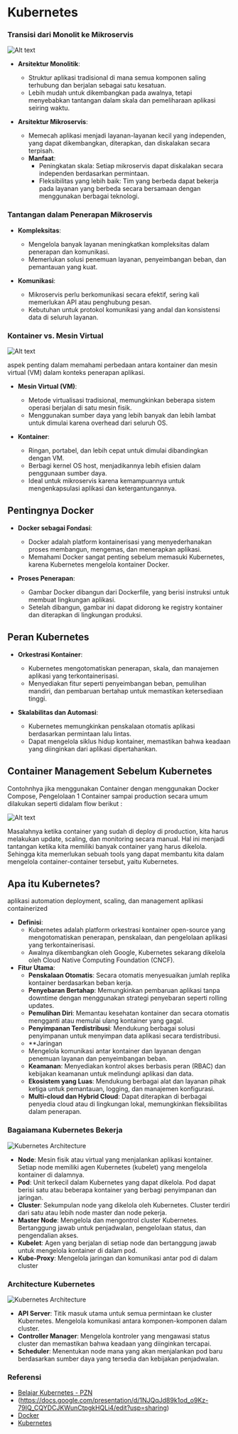 # Kubernetes
### Transisi dari Monolit ke Mikroservis
![Alt text](./assets/image.png "diagram")
- **Arsitektur Monolitik**:
  - Struktur aplikasi tradisional di mana semua komponen saling terhubung dan berjalan sebagai satu kesatuan.
  - Lebih mudah untuk dikembangkan pada awalnya, tetapi menyebabkan tantangan dalam skala dan pemeliharaan aplikasi seiring waktu.
  
- **Arsitektur Mikroservis**:
  - Memecah aplikasi menjadi layanan-layanan kecil yang independen, yang dapat dikembangkan, diterapkan, dan diskalakan secara terpisah.
  - **Manfaat**:
    - Peningkatan skala: Setiap mikroservis dapat diskalakan secara independen berdasarkan permintaan.
    - Fleksibilitas yang lebih baik: Tim yang berbeda dapat bekerja pada layanan yang berbeda secara bersamaan dengan menggunakan berbagai teknologi.

### Tantangan dalam Penerapan Mikroservis
- **Kompleksitas**:
  - Mengelola banyak layanan meningkatkan kompleksitas dalam penerapan dan komunikasi.
  - Memerlukan solusi penemuan layanan, penyeimbangan beban, dan pemantauan yang kuat.

- **Komunikasi**:
  - Mikroservis perlu berkomunikasi secara efektif, sering kali memerlukan API atau penghubung pesan.
  - Kebutuhan untuk protokol komunikasi yang andal dan konsistensi data di seluruh layanan.

### Kontainer vs. Mesin Virtual
  ![Alt text](./assets/image-2.png "Container vs VM")

aspek penting dalam memahami perbedaan antara kontainer dan mesin virtual (VM) dalam konteks penerapan aplikasi.
- **Mesin Virtual (VM)**:
  - Metode virtualisasi tradisional, memungkinkan beberapa sistem operasi berjalan di satu mesin fisik.
  - Menggunakan sumber daya yang lebih banyak dan lebih lambat untuk dimulai karena overhead dari seluruh OS.

- **Kontainer**:
  - Ringan, portabel, dan lebih cepat untuk dimulai dibandingkan dengan VM.
  - Berbagi kernel OS host, menjadikannya lebih efisien dalam penggunaan sumber daya.
  - Ideal untuk mikroservis karena kemampuannya untuk mengenkapsulasi aplikasi dan ketergantungannya.

## Pentingnya Docker
- **Docker sebagai Fondasi**:
  - Docker adalah platform kontainerisasi yang menyederhanakan proses membangun, mengemas, dan menerapkan aplikasi.
  - Memahami Docker sangat penting sebelum memasuki Kubernetes, karena Kubernetes mengelola kontainer Docker.

- **Proses Penerapan**:
  - Gambar Docker dibangun dari Dockerfile, yang berisi instruksi untuk membuat lingkungan aplikasi.
  - Setelah dibangun, gambar ini dapat didorong ke registry kontainer dan diterapkan di lingkungan produksi.

## Peran Kubernetes
- **Orkestrasi Kontainer**:
  - Kubernetes mengotomatiskan penerapan, skala, dan manajemen aplikasi yang terkontainerisasi.
  - Menyediakan fitur seperti penyeimbangan beban, pemulihan mandiri, dan pembaruan bertahap untuk memastikan ketersediaan tinggi.

- **Skalabilitas dan Automasi**:
  - Kubernetes memungkinkan penskalaan otomatis aplikasi berdasarkan permintaan lalu lintas.
  - Dapat mengelola siklus hidup kontainer, memastikan bahwa keadaan yang diinginkan dari aplikasi dipertahankan.

## Container Management Sebelum Kubernetes

Contohnhya jika menggunakan Container dengan menggunakan Docker Compose, Pengelolaan 1 Container sampai production secara umum dilakukan seperti didalam flow berikut :

  ![Alt text](./assets/image-3.png "Container Management Flow")
  
Masalahnya ketika container yang sudah di deploy di production, kita harus melakukan update, scaling, dan monitoring secara manual. Hal ini menjadi tantangan ketika kita memiliki banyak container yang harus dikelola.
Sehingga kita memerlukan sebuah tools yang dapat membantu kita dalam mengelola container-container tersebut, yaitu Kubernetes.

## Apa itu Kubernetes?
aplikasi automation deployment, scaling, dan management aplikasi containerized
- **Definisi**:
  - Kubernetes adalah platform orkestrasi kontainer open-source yang mengotomatiskan penerapan, penskalaan, dan pengelolaan aplikasi yang terkontainerisasi.
  - Awalnya dikembangkan oleh Google, Kubernetes sekarang dikelola oleh Cloud Native Computing Foundation (CNCF).
- **Fitur Utama**:
    - **Penskalaan Otomatis**: Secara otomatis menyesuaikan jumlah replika kontainer berdasarkan beban kerja.
    - **Penyebaran Bertahap**: Memungkinkan pembaruan aplikasi tanpa downtime dengan menggunakan strategi penyebaran seperti rolling updates.
    - **Pemulihan Diri**: Memantau kesehatan kontainer dan secara otomatis mengganti atau memulai ulang kontainer yang gagal.
    - **Penyimpanan Terdistribusi**: Mendukung berbagai solusi penyimpanan untuk menyimpan data aplikasi secara terdistribusi.
    - **Jaringan
    - Mengelola komunikasi antar kontainer dan layanan dengan penemuan layanan dan penyeimbangan beban.
    - **Keamanan**: Menyediakan kontrol akses berbasis peran (RBAC) dan kebijakan keamanan untuk melindungi aplikasi dan data.
    - **Ekosistem yang Luas**: Mendukung berbagai alat dan layanan pihak ketiga untuk pemantauan, logging, dan manajemen konfigurasi.
    - **Multi-cloud dan Hybrid Cloud**: Dapat diterapkan di berbagai penyedia cloud atau di lingkungan lokal, memungkinkan fleksibilitas dalam penerapan.
### Bagaiamana Kubernetes Bekerja
 ![Kubernetes Architecture](./assets/image-4.png "Kubernetes Architecture")
- **Node**: Mesin fisik atau virtual yang menjalankan aplikasi kontainer. Setiap node memiliki agen Kubernetes (kubelet) yang mengelola kontainer di dalamnya.
- **Pod**: Unit terkecil dalam Kubernetes yang dapat dikelola. Pod dapat berisi satu atau beberapa kontainer yang berbagi penyimpanan dan jaringan.
- **Cluster**: Sekumpulan node yang dikelola oleh Kubernetes. Cluster terdiri dari satu atau lebih node master dan node pekerja.
- **Master Node**: Mengelola dan mengontrol cluster Kubernetes. Bertanggung jawab untuk penjadwalan, pengelolaan status, dan pengendalian akses.
- **Kubelet**: Agen yang berjalan di setiap node dan bertanggung jawab untuk mengelola kontainer di dalam pod.
- **Kube-Proxy**: Mengelola jaringan dan komunikasi antar pod di dalam cluster

### Architecture Kubernetes
![Kubernetes Architecture](./assets/image-5.png "Kubernetes Architecture")
- **API Server**: Titik masuk utama untuk semua permintaan ke cluster Kubernetes. Mengelola komunikasi antara komponen-komponen dalam cluster.
- **Controller Manager**: Mengelola kontroler yang mengawasi status cluster dan memastikan bahwa keadaan yang diinginkan tercapai.
- **Scheduler**: Menentukan node mana yang akan menjalankan pod baru berdasarkan sumber daya yang tersedia dan kebijakan penjadwalan.



### Referensi
- [Belajar Kubernetes - PZN](https://youtu.be/DgkOjJf5M6I?si=07Zd0-uW2dZt2scO)
- (https://docs.google.com/presentation/d/1NJQqJd89k1od_o9Kz-79IQ_CQYDCJKWunCtpgkHQLi4/edit?usp=sharing)
- [Docker](https://www.docker.com/)
- [Kubernetes](https://kubernetes.io/)